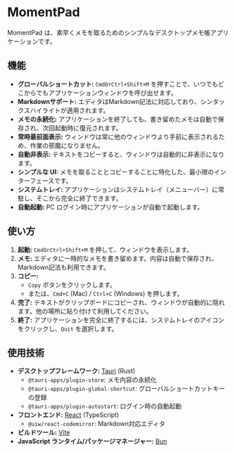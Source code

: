 # MomentPad

MomentPad は、素早くメモを取るためのシンプルなデスクトップメモ帳アプリケーションです。

## 機能

- **グローバルショートカット:** `CmdOrCtrl+Shift+M` を押すことで、いつでもどこからでもアプリケーションウィンドウを呼び出せます。
- **Markdownサポート:** エディタはMarkdown記法に対応しており、シンタックスハイライトが適用されます。
- **メモの永続化:** アプリケーションを終了しても、書き留めたメモは自動で保存され、次回起動時に復元されます。
- **常時最前面表示:** ウィンドウは常に他のウィンドウより手前に表示されるため、作業の邪魔になりません。
- **自動非表示:** テキストをコピーすると、ウィンドウは自動的に非表示になります。
- **シンプルな UI:** メモを取ることとコピーすることに特化した、最小限のインターフェースです。
- **システムトレイ:** アプリケーションはシステムトレイ（メニューバー）に常駐し、そこから完全に終了できます。
- **自動起動:** PC ログイン時にアプリケーションが自動で起動します。

## 使い方

1.  **起動:** `CmdOrCtrl+Shift+M` を押して、ウィンドウを表示します。
2.  **メモ:** エディタに一時的なメモを書き留めます。内容は自動で保存され、Markdown記法も利用できます。
3.  **コピー:**
    - `Copy` ボタンをクリックします。
    - または、`Cmd+C` (Mac) / `Ctrl+C` (Windows) を押します。
4.  **完了:** テキストがクリップボードにコピーされ、ウィンドウが自動的に隠れます。他の場所に貼り付けて利用してください。
5.  **終了:** アプリケーションを完全に終了するには、システムトレイのアイコンをクリックし、`Quit` を選択します。

## 使用技術

- **デスクトップフレームワーク:** [Tauri](https://tauri.app/) (Rust)
  - `@tauri-apps/plugin-store`: メモ内容の永続化
  - `@tauri-apps/plugin-global-shortcut`: グローバルショートカットキーの登録
  - `@tauri-apps/plugin-autostart`: ログイン時の自動起動
- **フロントエンド:** [React](https://react.dev/) (TypeScript)
  - `@uiw/react-codemirror`: Markdown対応エディタ
- **ビルドツール:** [Vite](https://vitejs.dev/)
- **JavaScript ランタイム/パッケージマネージャー:** [Bun](https://bun.sh/)